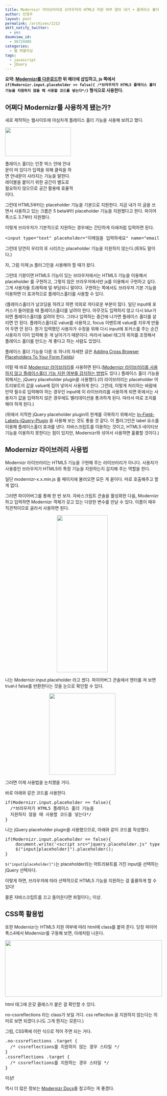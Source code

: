 ```yaml
---
title: Modernizr 라이브러리로 브라우저의 HTML5 지원 여부 알아 내기 + 플레이스 홀더
author: 안형우
layout: post
permalink: /archives/1213
aktt_notify_twitter:
  - yes
daumview_id:
  - 36724485
categories:
  - 웹 퍼블리싱
tags:
  - javascript
  - jQuery
---
```

**요약: [Modernizr를 다운로드][1]한 뒤 헤더에 삽입하고, js 쪽에서 `if(Modernizr.input.placeholder == false){ /*브라우저가 HTML5 플레이스 홀더 기능을 지원하지 않을 때 사용할 코드를 넣는다*/}` 형식으로 사용한다.**

## 어쩌다 Modernizr를 사용하게 됐는가?

새로 제작하는 웹사이트에 야심차게 플레이스 홀더 기능을 사용해 보려고 했다.

<div style="width: 225px" class="wp-caption aligncenter">
  <img class=" " src="https://mytory.net/uploads/legacy/placeholder/example.jpg" alt="" width="215" height="94" /><p class="wp-caption-text">
    플레이스 홀더는 인풋 박스 안에 안내문이 떠 있다가 입력을 위해 클릭을 하면 안내문이 사라지는 기능을 말한다. 레이블을 붙이기 위한 공간이 별도로 필요하지 않으므로 공간 활용에 효율적이다.
  </p>
</div>

그런데 HTML5부터는 placeholder 기능을 기본으로 지원한다. 지금 내가 이 글을 쓰면서 사용하고 있는 크롬은 5 beta부터 placeholder 기능을 지원했다고 한다. 파이어폭스도 3.7부터 지원했다.

이렇게 브라우저가 기본적으로 지원하는 경우에는 간단하게 아래처럼 입력하면 된다.

<pre>&lt;input type="text" placeholder="이메일을 입력하세요" name="email"/&gt;</pre>

그런데 당연히 우리의 IE 시리즈는 placeholder 기능을 지원하지 않는다.(IE9도 말이다.)

자, 그럼 이제 js 플러그인을 사용해야 할 때가 왔다.

그런데 기왕이면 HTML5 기능이 있는 브라우저에서는 HTML5 기능을 이용해서 placeholder 를 구현하고, 그렇지 않은 브라우저에서만 js를 이용해서 구현하고 싶다. 그게 사용자들 트래픽에 덜 부담되니 말이다. 구현하는 쪽에서도 브라우저 기본 기능을 이용하면 더 효과적으로 플레이스홀더를 사용할 수 있다.

(플레이스홀더가 날코딩을 하려고 하면 의외로 까다로운 부분이 많다. 일단 input에 포커스가 들어왔을 때 플레이스홀더를 날려야 한다. 아무것도 입력하지 않고 다시 blur가 되면 플레이스홀더를 살려야 한다. 그러나 입력하는 중간에 나가면 플레이스 홀더를 살리면 안 된다. 플레이스홀더로 value를 사용하고, focus 이벤트에 value를 지우게 만들어 두면 안 된다. 뭔가 입력했던 사용자가 수정을 위해 다시 input에 포커스를 주는 순간 사용자가 이미 입력해 둔 게 날아가기 때문이다. 따라서 label 태그의 위치를 조정해서 플레이스 홀더를 만드는 게 좋다고 하는 사람도 있었다.

플레이스 홀더 기능을 다룬 또 하나의 자세한 글은 [Adding Cross Browser Placeholders To Your Form Fields][2])

이럴 때 바로 [Modernizr 라이브러리][1]를 사용하면 된다.([Modernizr 라이브러리를 사용하지 않고 플레이스홀더 기능 지원 여부를 감지하는 방법][3]도 있다.) 플레이스 홀더 기능을 위해서는, jQuery placeholder plugin을 사용했다.(이 라이브러리는 placeholder 어트리뷰트의 값을 value에 집어 넣어서 사용하게 한다. 그런데, 이렇게 처리하는 바람에 만약 필수로 입력해야 하는 경우인 input에 이 라이브러리를 사용하게 되면 IE에서는 사용자가 값을 입력하지 않은 경우에도 밸리데이션을 통과하게 된다. 따라서 따로 조치를 해야 하게 된다.)

(위에서 지적한 jQuery placeholder plugin의 한계를 극복하기 위해서는 [In-Field-Labels-jQuery-Plugin][4] 을 사용해 보는 것도 좋을 것 같다. 이 플러그인은 label 요소를 이용해 플레이스홀더 효과를 낸다. 자바스크립트를 이용하는 것이고, HTML5 네이티브 기능을 이용하지 못한다는 점이 있지만, Modernizr와 섞어서 사용하면 훌륭할 것이다.)

## Modernizr 라이브러리 사용법

Modernizr 라이브러리는 HTML5 기능을 구현해 주는 라이브러리가 아니다. 사용자가 사용중인 브라우저가 HTML5의 특정 기능을 지원하는지 감지해 주는 역할을 한다.

일단 modernizr-x.x.min.js 를 페이지에 불러오면 모든 게 끝이다. 따로 호출해주고 할 게 없다.

그러면 파이어버그를 통해 한 번 보자. 자바스크립트 콘솔을 활성화한 다음, Modernizr 하고 입력하면 Modernizr 객체가 갖고 있는 다양한 변수를 만날 수 있다. 이름이 매우 직관적이므로 골라서 사용하면 된다.

<p style="text-align: center;">
  <img class="aligncenter" src="https://mytory.net/uploads/legacy/placeholder/modernizr-firebug.jpg" alt="" width="166" height="512" />
</p>

나는 Modernizr.input.placeholder 라고 썼다. 파이어버그 콘솔에서 엔터를 쳐 보면 true나 false를 반환한다는 것을 눈으로 확인할 수 있다.

<p style="text-align: center;">
  <img class="aligncenter" src="https://mytory.net/uploads/legacy/placeholder/modernizr.placeholder.jpg" alt="" width="216" height="266" />
</p>

그러면 이제 사용법을 눈치챘을 거다.

바로 아래와 같은 코드를 사용한다.

<pre class="brush:js">if(Modernizr.input.placeholder == false){
  /*브라우저가 HTML5 플레이스 홀더 기능을
  지원하지 않을 때 사용할 코드를 넣는다*/
}</pre>

나는 jQuery placeholder plugin을 사용했으므로, 아래와 같이 코드를 작성했다.

<pre class="brush:js">if(Modernizr.input.placeholder == false){
	document.write(&#039;&lt;script src="jquery.placeholder.js" type="text/javascript"&gt;&lt;/script&gt;&#039;);
	$("input[placeholder]").placeholder();
}</pre>

`$("input[placeholder]")`는 placeholder라는 어트리뷰트를 가진 input을 선택하는 jQuery 선택자다.

이렇게 하면, 브라우저에 따라 선택적으로 HTML5 기능을 지원하는 걸 훌륭하게 할 수 있다!

물론 자바스크립트를 끄고 들어온다면 좌절이다;; 이상.

## CSS쪽 활용법

또한 Modernizr는 HTML5 지원 여부에 따라 html에 class를 붙여 준다. 당장 파이어폭스4에서 Modernizr를 구동해 보면, 아래처럼 나온다.

<div style="width: 522px" class="wp-caption aligncenter">
  <img class=" " src="https://mytory.net/uploads/legacy/placeholder/modernizr-html-class.jpg" alt="" width="512" height="184" /><p class="wp-caption-text">
    html 태그에 온갖 클래스가 붙은 걸 확인할 수 있다.
  </p>
</div>

no-cssreflections 라는 class가 보일 거다. css reflection 을 지원하지 않는다는 의미로 보면 되겠다.(나도 그게 뭔지는 모른다.)

그럼, CSS쪽에 이런 식으로 적어 주면 되는 거다.

<pre class="brush:css">.no-cssreflections .target {
  /* cssreflections를 지원하지 않는 경우 스타일 */
}
.cssreflections .target {
  /* cssreflections를 지원하는 경우 스타일 */
}</pre>

이상!

역시 더 많은 정보는 [Modernizr Docs][5]를 참고하는 게 좋겠다.

 [1]: http://www.modernizr.com/
 [2]: http://www.webgeekly.com/tutorials/jquery/creating-a-cross-browser-form-field-placeholder/
 [3]: http://www.cssnewbie.com/cross-browser-support-for-html5-placeholder-text-in-forms/
 [4]: https://github.com/dcneiner/In-Field-Labels-jQuery-Plugin/
 [5]: http://www.modernizr.com/docs/